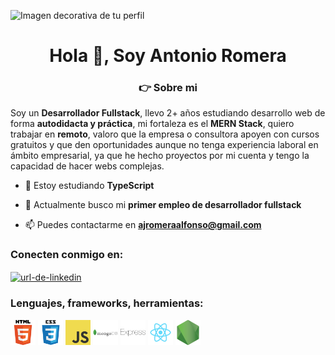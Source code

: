 ![Imagen decorativa de tu perfil](https://i.postimg.cc/PJFxWpwX/banner-Github.png)

<h1 align="center">Hola 👋, Soy Antonio Romera</h1>
<h3 align="center">👉 Sobre mi</h3>

Soy un **Desarrollador Fullstack**, llevo 2+ años estudiando desarrollo web de forma **autodidacta y práctica**, mi fortaleza es el **MERN Stack**, quiero trabajar en **remoto**, valoro que la empresa o consultora apoyen con cursos gratuitos y que den oportunidades aunque no tenga experiencia laboral en ámbito empresarial, ya que he hecho proyectos por mi cuenta y tengo la capacidad de hacer webs complejas.

- 🌱 Estoy estudiando **TypeScript**

- 🔭 Actualmente busco mi **primer empleo de desarrollador fullstack**

- 📫 Puedes contactarme en **ajromeraalfonso@gmail.com**

<h3 align="left">Conecten conmigo en:</h3>
<p align="left">
<a href="https://www.linkedin.com/in/aj-romera/" target="blank"><img align="center" src="https://raw.githubusercontent.com/rahuldkjain/github-profile-readme-generator/master/src/images/icons/Social/linked-in-alt.svg" alt="url-de-linkedin" height="30" width="40" /></a>
</p>

<h3 align="left">Lenguajes, frameworks, herramientas:</h3>
<p align="left"> <a href="#" target="_blank" rel="noreferrer"> <img src="https://raw.githubusercontent.com/github/explore/80688e429a7d4ef2fca1e82350fe8e3517d3494d/topics/html/html.png" alt="html" width="40" height="40"/></a>
<a href="#" target="_blank" rel="noreferrer"> <img src="https://raw.githubusercontent.com/github/explore/80688e429a7d4ef2fca1e82350fe8e3517d3494d/topics/css/css.png" alt="css" width="40" height="40"/></a>
<a href="#" target="_blank" rel="noreferrer"> <img src="https://raw.githubusercontent.com/github/explore/80688e429a7d4ef2fca1e82350fe8e3517d3494d/topics/javascript/javascript.png" alt="js" width="40" height="40"/></a>
<a href="#" target="_blank" rel="noreferrer"> <img src="https://raw.githubusercontent.com/github/explore/80688e429a7d4ef2fca1e82350fe8e3517d3494d/topics/mongodb/mongodb.png" alt="mongo" width="40" height="40"/></a>
<a href="#" target="_blank" rel="noreferrer"> <img src="https://raw.githubusercontent.com/github/explore/80688e429a7d4ef2fca1e82350fe8e3517d3494d/topics/express/express.png" alt="express" width="40" height="40"/></a>
<a href="#" target="_blank" rel="noreferrer"> <img src="https://raw.githubusercontent.com/github/explore/80688e429a7d4ef2fca1e82350fe8e3517d3494d/topics/react/react.png" alt="react" width="40" height="40"/></a>
<a href="#" target="_blank" rel="noreferrer"> <img src="https://raw.githubusercontent.com/github/explore/80688e429a7d4ef2fca1e82350fe8e3517d3494d/topics/nodejs/nodejs.png" alt="nodejs" width="40" height="40"/></a></p>
